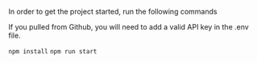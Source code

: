 In order to get the project started, run the following commands

If you pulled from Github, you will need to add a valid API key in the .env file.

`npm install`
`npm run start`

